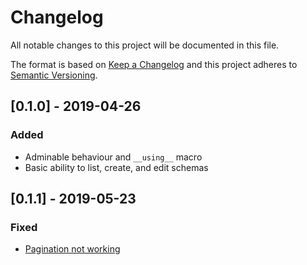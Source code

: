 # Changelog

All notable changes to this project will be documented in this file.

The format is based on [Keep a Changelog](http://keepachangelog.com/en/1.0.0/)
and this project adheres to [Semantic Versioning](http://semver.org/spec/v2.0.0.html).

## [0.1.0] - 2019-04-26

### Added

- Adminable behaviour and `__using__` macro
- Basic ability to list, create, and edit schemas

## [0.1.1] - 2019-05-23

### Fixed

- [Pagination not working](https://github.com/revelrylabs/adminable/pull/1)
